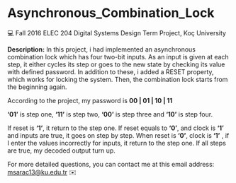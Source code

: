 # Asynchronous_Combination_Lock

💻  Fall 2016 ELEC 204 Digital Systems Design Term Project, Koç University

**Description:** In this project, i had implemented an asynchronous combination lock which has four two-bit inputs. As an input is given at each step, it either cycles its step or goes to the new state by checking its value with defined password. In addition to these, i added a RESET property, which works for locking the system. Then, the combination lock starts from the beginning again.

According to the project, my password is **00 | 01 | 10 | 11**

**‘01’** is step one, **‘11’** is step two, **‘00’** is step three and **‘10’** is step four. 

If reset is **‘1’**, it return to the step one. If reset equals to **‘0’**, and clock is **‘1’** and inputs are true, it goes on step by step. When reset is **‘0’**, clock is **‘1’** , if I enter the values incorrectly for inputs, it return to the step one. If all steps are true, my decoded output turn up. 

For more detailed questions, you can contact me at this email address: msarac13@ku.edu.tr   ✉️

